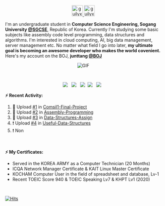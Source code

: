 <p align="center">
<br/>
<a href="https://www.instagram.com/hyeok_nim">
  <img alt="guilyx's Instagram" width="35px" src="https://image.flaticon.com/icons/svg/2111/2111421.svg" />
</a>  
<a href="https://www.facebook.com/profile.php?id=100003407949806">
  <img alt="guilyx's Facebook" width="35px" src="https://image.flaticon.com/icons/svg/2111/2111342.svg" />
</a>
</p>

I'm an undergraduate student in **Computer Science Engineering, Sogang University [@SGCSE](https://cs.sogang.ac.kr/cs/index_new.html)**, Republic of Korea. Currently I'm studying some basic subjects like assembly code level programming, data structures and algorithms. I'm interested in cloud computing, AI, big data management, server management etc. No matter what field I go into later, **my ultimate goal is becoming an awesome developer who makes the world covenient.** Here's my account on the BOJ, **junttang [@BOJ](https://www.acmicpc.net/user/junttang)**

<p align="center">
<img align="center" alt="GIF" src="https://media.giphy.com/media/JIX9t2j0ZTN9S/giphy.gif" />
</p>

<p align="center">
<!--  <img alig src="https://github-profile-trophy.vercel.app/?username=junttang&column=6&rank=SSS,SS,S,AAA,AA,A,B,C" /> -->
</p>

</br>
<p align="center">
<!-- <img src="https://img.shields.io/badge/HTML5-E34F26?style=flat-square&logo=HTML5&logoColor=white"/></a> &nbsp -->
<img src="https://img.shields.io/badge/C-D51007?style=flat-square&logo=C&logoColor=white"/></a> &nbsp
<img src="https://img.shields.io/badge/C++-00599C?style=flat-square&logo=c%2B%2B&logoColor=white"/></a> &nbsp
<img src="https://img.shields.io/badge/Python-3766AB?style=flat-square&logo=Python&logoColor=white"/></a>&nbsp
<img src="https://img.shields.io/badge/MASM-007AAC?style=flat-square&logo=AssemblyScript&logoColor=white"/></a> &nbsp
<img src="https://img.shields.io/badge/JavaScript-000000?style=flat-square&logo=JavaScript&logoColor=white"/></a> &nbsp
<!-- <img src="https://img.shields.io/badge/MongoDB-47A248?style=flat-square&logo=MongoDB&logoColor=white"/></a> &nbsp -->
<!-- <img src="https://img.shields.io/badge/MySQL-4479A1?style=flat-square&logo=MySQL&logoColor=white"/></a> &nbsp --> 
<!-- <img src="https://img.shields.io/badge/Amazon AWS-232F3E?style=flat-square&logo=Amazon%20AWS&logoColor=white"/></a> &nbsp </p> -->        
<br/>


**:zap: Recent Activity:**

<!--START_SECTION:activity-->
1. 🎉 Upload [#1](https://github.com/junttang/Comsil1-Final-Project/blob/master/ofApp.cpp) in [Comsil1-Final-Project](https://github.com/junttang/Comsil1-Final-Project/blob/master/ofApp.cpp)
2. 💪 Upload [#2](https://github.com/junttang/AssemblyProgrammingAssign) in [Assembly-Programming](https://github.com/junttang/AssemblyProgrammingAssign)
3. 💪 Upload [#3](https://github.com/junttang/DataStructuresAssign) in [Data-Structures-Assign](https://github.com/junttang/DataStructuresAssign)
4. ❗️ Upload [#4](https://github.com/junttang/BasicDataStructures) in [Useful-Data-Structures](https://github.com/junttang/BasicDataStructures)
5. ❗️ Non
<!--END_SECTION:activity-->
<br/>

**:zap: My Certificates:**
<!--START_SECTION:Resume-->
- Served in the KOREA ARMY as a Computer Technician (20 Months)<br/>
- ICQA Network Manager Certificate & KAIT Linux Master Certificate<br/>
- KOCHAM Computer User in the field of spreadsheet and database, Lv-1<br/>
- Recent TOEIC Score 940 & TOEIC Speaking Lv7 & KHPT Lv1 (2020)
<!--END_SECTION:Resume-->
<br/>

[![Hits](https://hits.seeyoufarm.com/api/count/incr/badge.svg?url=https%3A%2F%2Fgithub.com%2Fjunttang&count_bg=%23FFF35E&title_bg=%23555555&icon=redhat.svg&icon_color=%23FFFFFF&title=Visitors&edge_flat=false)](https://hits.seeyoufarm.com)
